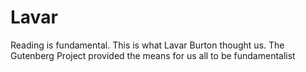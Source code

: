 # Lavar

Reading is fundamental. This is what Lavar Burton thought us. The Gutenberg Project provided the means for us all to be fundamentalist
